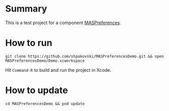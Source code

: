 # Summary

This is a test project for a component [MASPreferences](https://github.com/shpakovski/MASPreferences).

# How to run

`git clone https://github.com/shpakovski/MASPreferencesDemo.git && open MASPreferencesDemo/Demo.xcworkspace`

Hit `Command-R` to build and run the project in Xcode.

# How to update

`cd MASPreferencesDemo && pod update`
